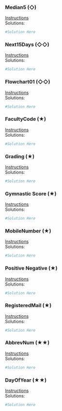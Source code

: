 ### ​Median5 (​◇)

[Instructions](https://2190101.nattee.net/problems/859/get_statement/03_If_001.pdf)\
Solutions:

```python
#Solution Here
```

### ​Next15Days (​◇◇)

[Instructions](https://2190101.nattee.net/problems/860/get_statement/03_If_002.pdf)\
Solutions:

```python
#Solution Here
```

### ​Flowchart01 (​◇◇)

[Instructions](https://2190101.nattee.net/problems/861/get_statement/03_If_003.pdf)\
Solutions:

```python
#Solution Here
```

### ​FacultyCode (​★)

[Instructions](https://2190101.nattee.net/problems/851/get_statement/03_If_01.pdf)\
Solutions:

```python
#Solution Here
```

### ​Grading (​★)

[Instructions](https://2190101.nattee.net/problems/852/get_statement/03_If_02.pdf)\
Solutions:

```python
#Solution Here
```

### ​Gymnastic ​Score (​★)

[Instructions](https://2190101.nattee.net/problems/853/get_statement/03_If_03.pdf)\
Solutions:

```python
#Solution Here
```

### ​MobileNumber (​★)

[Instructions](https://2190101.nattee.net/problems/854/get_statement/03_If_04.pdf)\
Solutions:

```python
#Solution Here
```

### ​Positive ​Negative (​★)

[Instructions](https://2190101.nattee.net/problems/855/get_statement/03_If_05.pdf)\
Solutions:

```python
#Solution Here
```

### ​RegisteredMail (​★)

[Instructions](https://2190101.nattee.net/problems/856/get_statement/03_If_06.pdf)\
Solutions:

```python
#Solution Here
```

### ​AbbrevNum (​★★)

[Instructions](https://2190101.nattee.net/problems/857/get_statement/03_If_07.pdf)\
Solutions:

```python
#Solution Here
```

### ​DayOfYear (​★★)

[Instructions](https://2190101.nattee.net/problems/858/get_statement/03_If_08.pdf)\
Solutions:

```python
#Solution Here
```

